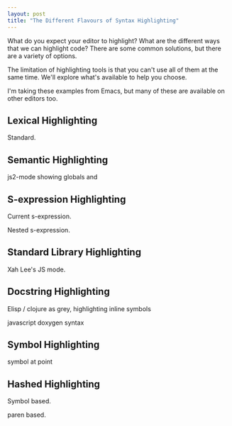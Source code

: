```yaml
--- 
layout: post
title: "The Different Flavours of Syntax Highlighting"
---
```


What do you expect your editor to highlight? What are the different
ways that we can highlight code? There are some common solutions, but
there are a variety of options.

The limitation of highlighting tools is that you can't use all of them
at the same time. We'll explore what's available to help you choose.

I'm taking these examples from Emacs, but many of these are available
on other editors too.

## Lexical Highlighting

Standard.

## Semantic Highlighting

js2-mode showing globals and 

## S-expression Highlighting

Current s-expression.

Nested s-expression.

## Standard Library Highlighting

Xah Lee's JS mode.

## Docstring Highlighting

Elisp / clojure as grey, highlighting inline symbols

javascript doxygen syntax

## Symbol Highlighting

symbol at point

## Hashed Highlighting

Symbol based.

paren based.

